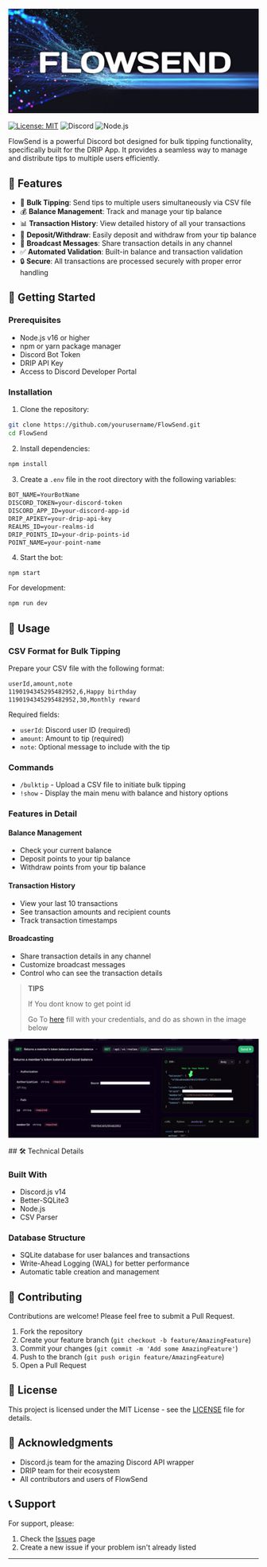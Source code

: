 <p align="center">
  <img src="./src/img/flowsend.jpg" alt="FlowSend Logo" >
</p>

[![License: MIT](https://img.shields.io/badge/License-MIT-yellow.svg)](https://opensource.org/licenses/MIT)
![Discord](https://img.shields.io/badge/Discord-Bot-7289DA?logo=discord&logoColor=white)
![Node.js](https://img.shields.io/badge/Node.js-16+-339933?logo=node.js&logoColor=white)

FlowSend is a powerful Discord bot designed for bulk tipping functionality, specifically built for the DRIP App. It provides a seamless way to manage and distribute tips to multiple users efficiently.

## 🌟 Features

- 💸 **Bulk Tipping**: Send tips to multiple users simultaneously via CSV file
- 💰 **Balance Management**: Track and manage your tip balance
- 📊 **Transaction History**: View detailed history of all your transactions
- 🔄 **Deposit/Withdraw**: Easily deposit and withdraw from your tip balance
- 📢 **Broadcast Messages**: Share transaction details in any channel
- ✅ **Automated Validation**: Built-in balance and transaction validation
- 🔒 **Secure**: All transactions are processed securely with proper error handling

## 🚀 Getting Started

### Prerequisites

- Node.js v16 or higher
- npm or yarn package manager
- Discord Bot Token
- DRIP API Key
- Access to Discord Developer Portal

### Installation

1. Clone the repository:

```bash
git clone https://github.com/yourusername/FlowSend.git
cd FlowSend
```

2. Install dependencies:

```bash
npm install
```

3. Create a `.env` file in the root directory with the following variables:

```env
BOT_NAME=YourBotName
DISCORD_TOKEN=your-discord-token
DISCORD_APP_ID=your-discord-app-id
DRIP_APIKEY=your-drip-api-key
REALMS_ID=your-realms-id
DRIP_POINTS_ID=your-drip-points-id
POINT_NAME=your-point-name
```

4. Start the bot:

```bash
npm start
```

For development:

```bash
npm run dev
```

## 📝 Usage

### CSV Format for Bulk Tipping

Prepare your CSV file with the following format:

```csv
userId,amount,note
1190194345295482952,6,Happy birthday
1190194345295482952,30,Monthly reward
```

Required fields:

- `userId`: Discord user ID (required)
- `amount`: Amount to tip (required)
- `note`: Optional message to include with the tip

### Commands

- `/bulktip` - Upload a CSV file to initiate bulk tipping
- `!show` - Display the main menu with balance and history options

### Features in Detail

#### Balance Management

- Check your current balance
- Deposit points to your tip balance
- Withdraw points from your tip balance

#### Transaction History

- View your last 10 transactions
- See transaction amounts and recipient counts
- Track transaction timestamps

#### Broadcasting

- Share transaction details in any channel
- Customize broadcast messages
- Control who can see the transaction details

> **TIPS**
>
> If You dont know to get point id
>
> Go To [here](https://docs.drip.re/legacy-api-reference/realm-controller/returns-a-members-token-balance-and-boost-balance?playground=open) fill with your credentials, and do as shown in the image below

<p align="center">
  <img src="./src/img/help.png" alt="FlowSend Logo" >
</p>
## 🛠️ Technical Details

### Built With

- Discord.js v14
- Better-SQLite3
- Node.js
- CSV Parser

### Database Structure

- SQLite database for user balances and transactions
- Write-Ahead Logging (WAL) for better performance
- Automatic table creation and management

## 🤝 Contributing

Contributions are welcome! Please feel free to submit a Pull Request.

1. Fork the repository
2. Create your feature branch (`git checkout -b feature/AmazingFeature`)
3. Commit your changes (`git commit -m 'Add some AmazingFeature'`)
4. Push to the branch (`git push origin feature/AmazingFeature`)
5. Open a Pull Request

## 📄 License

This project is licensed under the MIT License - see the [LICENSE](LICENSE) file for details.

## 🙏 Acknowledgments

- Discord.js team for the amazing Discord API wrapper
- DRIP team for their ecosystem
- All contributors and users of FlowSend

## 📞 Support

For support, please:

1. Check the [Issues](https://github.com/mallardlabs/FlowSend/issues) page
2. Create a new issue if your problem isn't already listed

---
